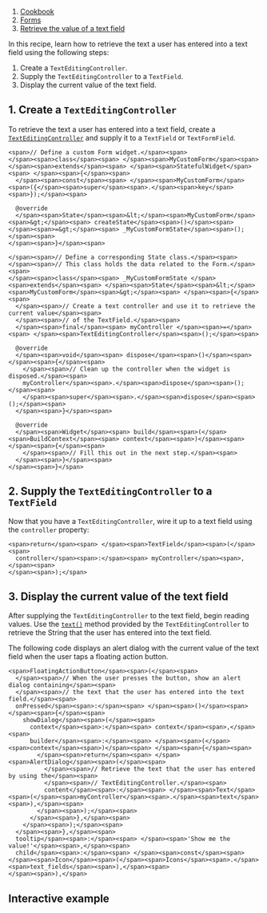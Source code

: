1.  [Cookbook](https://docs.flutter.dev/cookbook)
2.  [Forms](https://docs.flutter.dev/cookbook/forms)
3.  [Retrieve the value of a text field](https://docs.flutter.dev/cookbook/forms/retrieve-input)

In this recipe, learn how to retrieve the text a user has entered into a text field using the following steps:

1.  Create a `TextEditingController`.
2.  Supply the `TextEditingController` to a `TextField`.
3.  Display the current value of the text field.

## 1\. Create a `TextEditingController`

To retrieve the text a user has entered into a text field, create a [`TextEditingController`](https://api.flutter.dev/flutter/widgets/TextEditingController-class.html) and supply it to a `TextField` or `TextFormField`.

```
<span>// Define a custom Form widget.</span><span>
</span><span>class</span><span> </span><span>MyCustomForm</span><span> </span><span>extends</span><span> </span><span>StatefulWidget</span><span> </span><span>{</span><span>
  </span><span>const</span><span> </span><span>MyCustomForm</span><span>({</span><span>super</span><span>.</span><span>key</span><span>});</span><span>

  @override
  </span><span>State</span><span>&lt;</span><span>MyCustomForm</span><span>&gt;</span><span> createState</span><span>()</span><span> </span><span>=&gt;</span><span> _MyCustomFormState</span><span>();</span><span>
</span><span>}</span><span>

</span><span>// Define a corresponding State class.</span><span>
</span><span>// This class holds the data related to the Form.</span><span>
</span><span>class</span><span> _MyCustomFormState </span><span>extends</span><span> </span><span>State</span><span>&lt;</span><span>MyCustomForm</span><span>&gt;</span><span> </span><span>{</span><span>
  </span><span>// Create a text controller and use it to retrieve the current value</span><span>
  </span><span>// of the TextField.</span><span>
  </span><span>final</span><span> myController </span><span>=</span><span> </span><span>TextEditingController</span><span>();</span><span>

  @override
  </span><span>void</span><span> dispose</span><span>()</span><span> </span><span>{</span><span>
    </span><span>// Clean up the controller when the widget is disposed.</span><span>
    myController</span><span>.</span><span>dispose</span><span>();</span><span>
    </span><span>super</span><span>.</span><span>dispose</span><span>();</span><span>
  </span><span>}</span><span>

  @override
  </span><span>Widget</span><span> build</span><span>(</span><span>BuildContext</span><span> context</span><span>)</span><span> </span><span>{</span><span>
    </span><span>// Fill this out in the next step.</span><span>
  </span><span>}</span><span>
</span><span>}</span>
```

## 2\. Supply the `TextEditingController` to a `TextField`

Now that you have a `TextEditingController`, wire it up to a text field using the `controller` property:

```
<span>return</span><span> </span><span>TextField</span><span>(</span><span>
  controller</span><span>:</span><span> myController</span><span>,</span><span>
</span><span>);</span>
```

## 3\. Display the current value of the text field

After supplying the `TextEditingController` to the text field, begin reading values. Use the [`text()`](https://api.flutter.dev/flutter/widgets/TextEditingController/text.html) method provided by the `TextEditingController` to retrieve the String that the user has entered into the text field.

The following code displays an alert dialog with the current value of the text field when the user taps a floating action button.

```
<span>FloatingActionButton</span><span>(</span><span>
  </span><span>// When the user presses the button, show an alert dialog containing</span><span>
  </span><span>// the text that the user has entered into the text field.</span><span>
  onPressed</span><span>:</span><span> </span><span>()</span><span> </span><span>{</span><span>
    showDialog</span><span>(</span><span>
      context</span><span>:</span><span> context</span><span>,</span><span>
      builder</span><span>:</span><span> </span><span>(</span><span>context</span><span>)</span><span> </span><span>{</span><span>
        </span><span>return</span><span> </span><span>AlertDialog</span><span>(</span><span>
          </span><span>// Retrieve the text that the user has entered by using the</span><span>
          </span><span>// TextEditingController.</span><span>
          content</span><span>:</span><span> </span><span>Text</span><span>(</span><span>myController</span><span>.</span><span>text</span><span>),</span><span>
        </span><span>);</span><span>
      </span><span>},</span><span>
    </span><span>);</span><span>
  </span><span>},</span><span>
  tooltip</span><span>:</span><span> </span><span>'Show me the value!'</span><span>,</span><span>
  child</span><span>:</span><span> </span><span>const</span><span> </span><span>Icon</span><span>(</span><span>Icons</span><span>.</span><span>text_fields</span><span>),</span><span>
</span><span>),</span>
```

## Interactive example